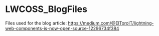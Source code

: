 # LWCOSS_BlogFiles
Files used for the blog article: https://medium.com/@ElToroIT/lightning-web-components-is-now-open-source-12296734f384

